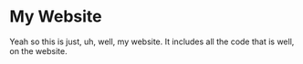 # My Website
Yeah so this is just, uh, well, my website. It includes all the code that is well, on the website.
